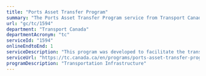 ```yaml
---
title: "Ports Asset Transfer Program"
summary: "The Ports Asset Transfer Program service from Transport Canada is available end-to-end online, according to the GC Service Inventory."
url: "gc/tc/1594"
department: "Transport Canada"
departmentAcronym: "tc"
serviceId: "1594"
onlineEndtoEnd: 1
serviceDescription: "This program was developed to facilitate the transfer of the remaining Transport Canada administered port facilities. Ports can be acquired through sales or divestiture of the facility. Divestitures can include grant or contribution funding for acquiring parties."
serviceUrl: "https://tc.canada.ca/en/programs/ports-asset-transfer-program"
programDescription: "Transportation Infrastructure"
---
```

